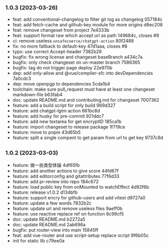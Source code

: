 ## <small>1.0.3 (2023-03-26)</small>

* feat: add conventional-changelog to filter git log as changelog 057184c
* feat: add fetch-cache and github-key module for more origins d6ec208
* feat: remove changeset from project 7e4333b
* feat: support format raw which accept url as path 149684c, closes #9
* ci: remove useless `unsafecoerce/chatgpt-action` 80f2488
* fix: no more fallback to default-key 47d1aaa, closes #8
* typo: use correct Accept-header 7382b29
* bugfix: fix wrong license and changeset baseBranch a434c7a
* bugfix: only check changeset on un-master branch 7586365
* bugfix: tag do not trigger page deploy 22e970b
* dep: add only-allow and @vue/compiler-sfc into devDependencies 7a0cdc3
* dep: move openpgp to dependencies 5cda1b4
* toolchain: make sure pull_request must have at least one changeset markdown-file b63fab4
* doc: update README.md and contributing.md for changeset 7007362
* feature: add a build script for only build 969d327
* feature: add chatgpt-lgtm action 661bc8d
* feature: add husky for pre-commit 921ddc7
* feature: add new textarea for get encryptID 185ca1b
* feature: import changeset to release package 1f719ce
* feature: move to pnpm 43d65b5
* feature: split a single compent to get param from url to get key 9737c9d



## <small>1.0.2 (2023-03-03)</small>

* feature: 做一些类型体操 4df65fb
* feature: add another actions to give score 44fd67f
* feature: add editorconfig and gitattributes 77f6d33
* feature: add pr-review into repo 184c672
* feature: load public key from onMounted to watchEffect 4d92f6b
* feature: release v1.0.2 d134bfb
* feature: support encry for github-users and add vitest d9727a0
* feature: update a few words 7832b2c
* feature: update url and remove useless files 9aeff0b
* feature: use reactive replace ref on function 8c99cf5
* doc: update README.md b2272a5
* doc: update README.md 2ab696a
* bugfix: put router-view into main 15845ff
* feat: add vue-router and use script-setup replace script 9f6b05c
* init for static lib c79ee0a




